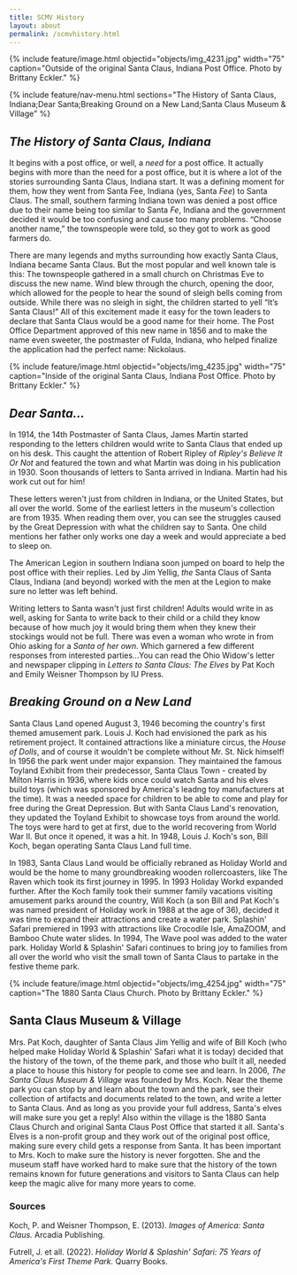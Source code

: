 ```yaml
---
title: SCMV History
layout: about
permalink: /scmvhistory.html
---
```


{% include feature/image.html objectid="objects/img_4231.jpg" width="75" caption="Outside of the original Santa Claus, Indiana Post Office. Photo by Brittany Eckler." %}

{% include feature/nav-menu.html sections="The History of Santa Claus, Indiana;Dear Santa;Breaking Ground on a New Land;Santa Claus Museum & Village" %}

## *The History of Santa Claus, Indiana*

It begins with a post office, or well, a *need* for a post office. It actually begins with more than the need for a post office, but it is where a lot of the stories surrounding Santa Claus, Indiana start. It was a defining moment for them, how they went from Santa Fee, Indiana (yes, Santa *Fee*) to Santa Claus. The small, southern farming Indiana town was denied a post office due to their name being too similar to Santa *Fe*, Indiana and the government decided it would be too confusing and cause too many problems. “Choose another name,” the townspeople were told, so they got to work as good farmers do. 

There are many legends and myths surrounding how exactly Santa Claus, Indiana became Santa Claus. But the most popular and well known tale is this: The townspeople gathered in a small church on Christmas Eve to discuss the new name. Wind blew through the church, opening the door, which allowed for the people to hear the sound of sleigh bells coming from outside. While there was no sleigh in sight, the children started to yell “It’s Santa Claus\!” All of this excitement made it easy for the town leaders to declare that Santa Claus would be a good name for their home. The Post Office Department approved of this new name in 1856 and to make the name even sweeter, the postmaster of Fulda, Indiana, who helped finalize the application had the perfect name: Nickolaus. 

{% include feature/image.html objectid="objects/img_4235.jpg" width="75" caption="Inside of the original Santa Claus, Indiana Post Office. Photo by Brittany Eckler." %}

## *Dear Santa...* 

In 1914, the 14th Postmaster of Santa Claus, James Martin started responding to the letters children would write to Santa Claus that ended up on his desk. This caught the attention of Robert Ripley of *Ripley's Believe It Or Not* and featured the town and what Martin was doing in his publication in 1930. Soon thousands of letters to Santa arrived in Indiana. Martin had his work cut out for him!

These letters weren't just from children in Indiana, or the United States, but all over the world. Some of the earliest letters in the museum's collection are from 1935. When reading them over, you can see the struggles caused by the Great Depression with what the children say to Santa. One child mentions her father only works one day a week and would appreciate a bed to sleep on. 

The American Legion in southern Indiana soon jumped on board to help the post office with their replies. Led by Jim Yellig, *the* Santa Claus of Santa Claus, Indiana (and beyond) worked with the men at the Legion to make sure no letter was left behind. 

Writing letters to Santa wasn't just first children! Adults would write in as well, asking for Santa to write back to their child or a child they know because of how much joy it would bring them when they knew their stockings would not be full. There was even a woman who wrote in from Ohio asking for a *Santa of her own*. Which garnered a few different responses from interested parties...You can read the Ohio Widow's letter and newspaper clipping in *Letters to Santa Claus: The Elves* by Pat Koch and Emily Weisner Thompson by IU Press.

## *Breaking Ground on a New Land*

Santa Claus Land opened August 3, 1946 becoming the country's first themed amusement park. Louis J. Koch had envisioned the park as his retirement project. It contained attractions like a miniature circus, the *House of Dolls*, and of course it wouldn't be complete without Mr. St. Nick himself! In 1956 the park went under major expansion. They maintained the famous Toyland Exhibit from their predecessor, Santa Claus Town - created by Milton Harris in 1936, where kids once could watch Santa and his elves build toys (which was sponsored by America's leadng toy manufacturers at the time). It was a needed space for children to be able to come and play for free during the Great Depression. But with Santa Claus Land's renovation, they updated the Toyland Exhibit to showcase toys from around the world. The toys were hard to get at first, due to the world recovering from World War II. But once it opened, it was a hit. In 1948, Louis J. Koch's son, Bill Koch, began operating Santa Claus Land full time.

In 1983, Santa Claus Land would be officially rebraned as Holiday World and would be the home to many groundbreaking wooden rollercoasters, like The Raven which took its first journey in 1995. In 1993 Holiday Workd expanded further. After the Koch family took their summer family vacations visiting amusement parks around the country, Will Koch (a son Bill and Pat Koch's was named president of Holiday work in 1988 at the age of 36), decided it was time to expand their attractions and create a water park. Splashin' Safari premiered in 1993 with attractions like Crocodile Isle, AmaZOOM, and Bamboo Chute water slides. In 1994, The Wave pool was added to the water park. Holiday World & Splashin' Safari continues to bring joy to families from all over the world who visit the small town of Santa Claus to partake in the festive theme park.

{% include feature/image.html objectid="objects/img_4254.jpg" width="75" caption="The 1880 Santa Claus Church. Photo by Brittany Eckler." %}

## Santa Claus Museum & Village 

Mrs. Pat Koch, daughter of Santa Claus Jim Yellig and wife of Bill Koch (who helped make Holiday World & Splashin' Safari what it is today) decided that the history of the town, of the theme park, and those who built it all, needed a place to house this history for people to come see and learn. In 2006, *The Santa Claus Museum & Village* was founded by Mrs. Koch. Near the theme park you can stop by and learn about the town and the park, see their collection of artifacts and documents related to the town, and write a letter to Santa Claus. And as long as you provide your full address, Santa's elves will make sure you get a reply! Also within the village is the 1880 Santa Claus Church and original Santa Claus Post Office that started it all. Santa's Elves is a non-profit group and they work out of the original post office, making sure every child gets a response from Santa. It has been important to Mrs. Koch to make sure the history is never forgotten. She and the museum staff have worked hard to make sure that the history of the town remains known for future generations and visitors to Santa Claus can help keep the magic alive for many more years to come.


### Sources
Koch, P. and Weisner Thompson, E. (2013). *Images of America: Santa Claus.* Arcadia Publishing.

Futrell, J. et all. (2022). *Holiday World & Splashin' Safari: 75 Years of America's First Theme Park.* Quarry Books.

